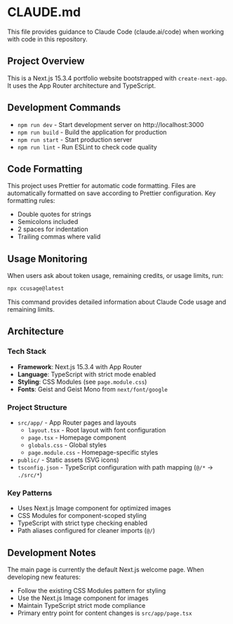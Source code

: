 # CLAUDE.md

This file provides guidance to Claude Code (claude.ai/code) when working with code in this repository.

## Project Overview

This is a Next.js 15.3.4 portfolio website bootstrapped with `create-next-app`. It uses the App Router architecture and TypeScript.

## Development Commands

- `npm run dev` - Start development server on http://localhost:3000
- `npm run build` - Build the application for production
- `npm run start` - Start production server
- `npm run lint` - Run ESLint to check code quality

## Code Formatting

This project uses Prettier for automatic code formatting. Files are automatically formatted on save according to Prettier configuration. Key formatting rules:
- Double quotes for strings
- Semicolons included
- 2 spaces for indentation
- Trailing commas where valid

## Usage Monitoring

When users ask about token usage, remaining credits, or usage limits, run:
```bash
npx ccusage@latest
```

This command provides detailed information about Claude Code usage and remaining limits.

## Architecture

### Tech Stack

- **Framework**: Next.js 15.3.4 with App Router
- **Language**: TypeScript with strict mode enabled
- **Styling**: CSS Modules (see `page.module.css`)
- **Fonts**: Geist and Geist Mono from `next/font/google`

### Project Structure

- `src/app/` - App Router pages and layouts
  - `layout.tsx` - Root layout with font configuration
  - `page.tsx` - Homepage component
  - `globals.css` - Global styles
  - `page.module.css` - Homepage-specific styles
- `public/` - Static assets (SVG icons)
- `tsconfig.json` - TypeScript configuration with path mapping (`@/*` → `./src/*`)

### Key Patterns

- Uses Next.js Image component for optimized images
- CSS Modules for component-scoped styling
- TypeScript with strict type checking enabled
- Path aliases configured for cleaner imports (`@/`)

## Development Notes

The main page is currently the default Next.js welcome page. When developing new features:

- Follow the existing CSS Modules pattern for styling
- Use the Next.js Image component for images
- Maintain TypeScript strict mode compliance
- Primary entry point for content changes is `src/app/page.tsx`

